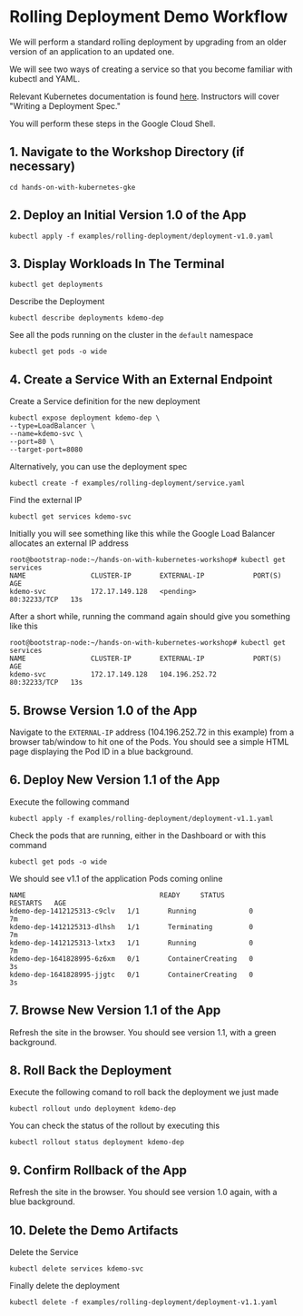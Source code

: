 # Rolling Deployment Demo Workflow

We will perform a standard rolling deployment by upgrading from an older version of an application to an updated one. 

We will see two ways of creating a service so that you become familiar with kubectl and YAML. 

Relevant Kubernetes documentation is found [here](https://kubernetes.io/docs/concepts/workloads/controllers/deployment/). Instructors will cover "Writing a Deployment Spec." 

You will perform these steps in the Google Cloud Shell.

## 1. Navigate to the Workshop Directory (if necessary)  

```
cd hands-on-with-kubernetes-gke
```

## 2. Deploy an Initial Version 1.0 of the App

```
kubectl apply -f examples/rolling-deployment/deployment-v1.0.yaml
```

## 3. Display Workloads In The Terminal

```
kubectl get deployments
```

Describe the Deployment

```
kubectl describe deployments kdemo-dep
```

See all the pods running on the cluster in the `default` namespace

```
kubectl get pods -o wide
```

## 4. Create a Service With an External Endpoint

Create a Service definition for the new deployment

```
kubectl expose deployment kdemo-dep \
--type=LoadBalancer \
--name=kdemo-svc \
--port=80 \
--target-port=8080
```

Alternatively, you can use the deployment spec

```
kubectl create -f examples/rolling-deployment/service.yaml
```

Find the external IP

```
kubectl get services kdemo-svc
```

Initially you will see something like this while the Google Load Balancer allocates an external IP address

```
root@bootstrap-node:~/hands-on-with-kubernetes-workshop# kubectl get services
NAME                CLUSTER-IP       EXTERNAL-IP            PORT(S)        AGE
kdemo-svc           172.17.149.128   <pending>              80:32233/TCP   13s
```

After a short while, running the command again should give you something like this

```
root@bootstrap-node:~/hands-on-with-kubernetes-workshop# kubectl get services
NAME                CLUSTER-IP       EXTERNAL-IP            PORT(S)        AGE
kdemo-svc           172.17.149.128   104.196.252.72         80:32233/TCP   13s
```

## 5. Browse Version 1.0 of the App

Navigate to the `EXTERNAL-IP` address (104.196.252.72 in this example) from a browser tab/window to hit one of the Pods. You should see a simple HTML page displaying the Pod ID in a blue background.

## 6. Deploy New Version 1.1 of the App

Execute the following command

```
kubectl apply -f examples/rolling-deployment/deployment-v1.1.yaml
```

Check the pods that are running, either in the Dashboard or with this command

```
kubectl get pods -o wide
```

We should see v1.1 of the application Pods coming online

```
NAME                                 READY     STATUS              RESTARTS   AGE
kdemo-dep-1412125313-c9clv   1/1       Running             0          7m
kdemo-dep-1412125313-dlhsh   1/1       Terminating         0          7m
kdemo-dep-1412125313-lxtx3   1/1       Running             0          7m
kdemo-dep-1641828995-6z6xm   0/1       ContainerCreating   0          3s
kdemo-dep-1641828995-jjgtc   0/1       ContainerCreating   0          3s
```

## 7. Browse New Version 1.1 of the App

Refresh the site in the browser. You should see version 1.1, with a green background.

## 8. Roll Back the Deployment

Execute the following comand to roll back the deployment we just made

```
kubectl rollout undo deployment kdemo-dep
```

You can check the status of the rollout by executing this

```
kubectl rollout status deployment kdemo-dep
```

## 9. Confirm Rollback of the App

Refresh the site in the browser. You should see version 1.0 again, with a blue background.

## 10. Delete the Demo Artifacts

Delete the Service

```
kubectl delete services kdemo-svc
```

Finally delete the deployment

```
kubectl delete -f examples/rolling-deployment/deployment-v1.1.yaml
```
